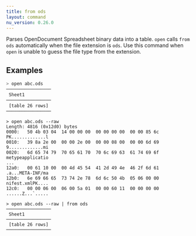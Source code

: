 ```yaml
---
title: from ods
layout: command
nu_version: 0.26.0
---
```


Parses OpenDocument Spreadsheet binary data into a table. `open` calls `from ods` automatically when the file extension  is `ods`. Use this command when `open` is unable to guess the file type from the extension.

## Examples

```sh
> open abc.ods
─────────────────
 Sheet1
─────────────────
 [table 26 rows]
─────────────────
```

```shell
> open abc.ods --raw
Length: 4816 (0x12d0) bytes
0000:   50 4b 03 04  14 00 00 00  00 00 00 00  00 00 85 6c   PK.............l
0010:   39 8a 2e 00  00 00 2e 00  00 00 08 00  00 00 6d 69   9.............mi
0020:   6d 65 74 79  70 65 61 70  70 6c 69 63  61 74 69 6f   metypeapplicatio
...
12a0:   00 61 10 00  00 4d 45 54  41 2d 49 4e  46 2f 6d 61   .a...META-INF/ma
12b0:   6e 69 66 65  73 74 2e 78  6d 6c 50 4b  05 06 00 00   nifest.xmlPK....
12c0:   00 00 06 00  06 00 5a 01  00 00 60 11  00 00 00 00   ......Z...`.....
```

```shell
> open abc.ods --raw | from ods
─────────────────
 Sheet1
─────────────────
 [table 26 rows]
─────────────────
```
